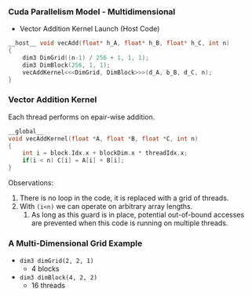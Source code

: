 

### Cuda Parallelism Model - Multidimensional

- Vector Addition Kernel Launch (Host Code)
```cu
__host__ void vecAdd(float* h_A, float* h_B, float* h_C, int n)
{
	dim3 DimGrid((n-1) / 256 + 1, 1, 1);
	dim3 DimBlock(256, 1, 1);
	vecAddKernel<<<DimGrid, DimBlock>>>(d_A, b_B, d_C, n);
}

```


### Vector Addition Kernel
Each thread performs on epair-wise addition.
```cu
__global__
void vecAddKernel(float *A, float *B, float *C, int n)
{
	int i = block.Idx.x + blockDim.x * threadIdx.x;
	if(i < n) C[i] = A[i] + B[i];
}
```
Observations:
1. There is no loop in the code, it is replaced with a grid of threads.
2. With ```(i<n)``` we can operate on arbitrary array lengths.
	1. As long as this guard is in place, potential out-of-bound accesses are prevented when this code is running on multiple threads.


### A Multi-Dimensional Grid Example

- ```dim3 dimGrid(2, 2, 1)```
	- 4 blocks
- ```dim3 dimBlock(4, 2, 2)```
	- 16 threads













